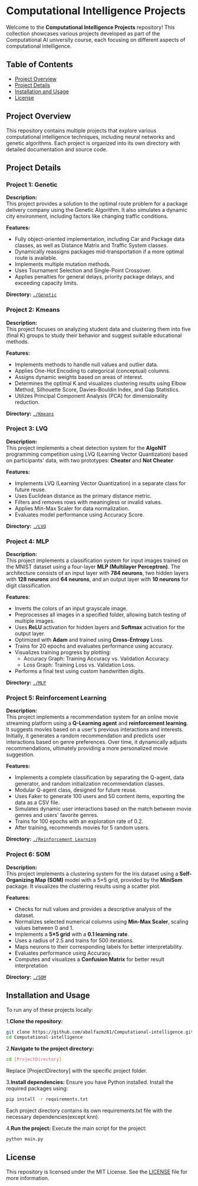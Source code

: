# Computational Intelligence Projects

Welcome to the **Computational Intelligence Projects** repository! This collection showcases various projects developed as part of the Computational AI university course, each focusing on different aspects of computational intelligence.

## Table of Contents

- [Project Overview](#project-overview)
- [Project Details](#project-details)
- [Installation and Usage](#installation-and-usage)
- [License](#license)

## Project Overview

This repository contains multiple projects that explore various computational intelligence techniques, including neural networks and genetic algorithms. Each project is organized into its own directory with detailed documentation and source code.

## Project Details

### Project 1: Genetic

**Description:**  
This project provides a solution to the optimal route problem for a package delivery company using the Genetic Algorithm. It also simulates a dynamic city environment, including factors like changing traffic conditions.

**Features:**
- Fully object-oriented implementation, including Car and Package data classes, as well as Distance Matrix and Traffic System classes.
- Dynamically reassigns packages mid-transportation if a more optimal route is available.
- Implements multiple mutation methods.
- Uses Tournament Selection and Single-Point Crossover.
- Applies penalties for general delays, priority package delays, and exceeding capacity limits.

**Directory:** [`./Genetic`](./Genetic)

### Project 2: Kmeans

**Description:**  
This project focuses on analyzing student data and clustering them into five (final K) groups to study their behavior and suggest suitable educational methods.

**Features:**
- Implements methods to handle null values and outlier data.
- Applies One-Hot Encoding to categorical (conceptual) columns.
- Assigns dynamic weights based on areas of interest.
- Determines the optimal K and visualizes clustering results using Elbow Method, Silhouette Score, Davies-Bouldin Index, and Gap Statistics.
- Utilizes Principal Component Analysis (PCA) for dimensionality reduction.

**Directory:** [`./Kmeans`](./Kmeans)

### Project 3: LVQ

**Description:**  
This project implements a cheat detection system for the **AlgoNIT** programming competition using LVQ (Learning Vector Quantization) based on participants' data, with two prototypes: **Cheater** and **Not Cheater**

**Features:**
- Implements LVQ (Learning Vector Quantization) in a separate class for future reuse.
- Uses Euclidean distance as the primary distance metric.
- Filters and removes rows with meaningless or invalid values.
- Applies Min-Max Scaler for data normalization.
- Evaluates model performance using Accuracy Score.

**Directory:** [`./LVQ`](./LVQ)

### Project 4: MLP

**Description:**  
This project implements a classification system for input images trained on the MNIST dataset using a four-layer **MLP (Multilayer Perceptron)**. The architecture consists of an input layer with **784 neurons**, two hidden layers with **128 neurons** and **64 neurons**, and an output layer with **10 neurons** for digit classification.

**Features:**
- Inverts the colors of an input grayscale image.
- Preprocesses all images in a specified folder, allowing batch testing of multiple images.
- Uses **ReLU** activation for hidden layers and **Softmax** activation for the output layer.
- Optimized with **Adam** and trained using **Cross-Entropy** Loss.
- Trains for 20 epochs and evaluates performance using accuracy.
- Visualizes training progress by plotting:
   - Accuracy Graph: Training Accuracy vs. Validation Accuracy.
   - Loss Graph: Training Loss vs. Validation Loss.
- Performs a final test using custom handwritten digits.

**Directory:** [`./MLP`](./MLP)

### Project 5: Reinforcement Learning

**Description:**  
This project implements a recommendation system for an online movie streaming platform using a **Q-Learning agent** and **reinforcement learning**. It suggests movies based on a user's previous interactions and interests. Initially, it generates a random recommendation and predicts user interactions based on genre preferences. Over time, it dynamically adjusts recommendations, ultimately providing a more personalized movie suggestion.

**Features:**
- Implements a complete classification by separating the Q-agent, data generator, and random initialization recommendation classes.
- Modular Q-agent class, designed for future reuse.
- Uses Faker to generate 100 users and 50 content items, exporting the data as a CSV file.
- Simulates dynamic user interactions based on the match between movie genres and users' favorite genres.
- Trains for 100 epochs with an exploration rate of 0.2.
- After training, recommends movies for 5 random users.

**Directory:** [`./Reinforcement Learning`](./Reinforcement%20Learning)

### Project 6: SOM

**Description:**  
This project implements a clustering system for the Iris dataset using a **Self-Organizing Map (SOM)** model with a 5×5 grid, provided by the **MiniSom** package. It visualizes the clustering results using a scatter plot.

**Features:**
- Checks for null values and provides a descriptive analysis of the dataset.
- Normalizes selected numerical columns using **Min-Max Scaler**, scaling values between 0 and 1.
- Implements a **5×5 grid** with a **0.1 learning rate**.
- Uses a radius of 2.5 and trains for 500 iterations.
- Maps neurons to their corresponding labels for better interpretability.
- Evaluates performance using Accuracy.
- Computes and visualizes a **Confusion Matrix** for better result interpretation

**Directory:** [`./SOM`](./SOM)

## Installation and Usage

To run any of these projects locally:

1.**Clone the repository:**
   ```bash
   git clone https://github.com/abolfazmz81/Computational-intelligence.git
   cd Computational-intelligence
   ```

2.**Navigate to the project directory:**
  ```bash
  cd [ProjectDirectory]
  ```
Replace [ProjectDirectory] with the specific project folder.

3.**Install dependencies:** 
Ensure you have Python installed. Install the required packages using:
  ```bash
  pip install -r requirements.txt
  ```
Each project directory contains its own requirements.txt file with the necessary dependencies(except knn).

4.**Run the project:** 
Execute the main script for the project:
  ```bash
  python main.py
  ```

## License
This repository is licensed under the MIT License. See the [LICENSE](./LICENSE) file for more information.

